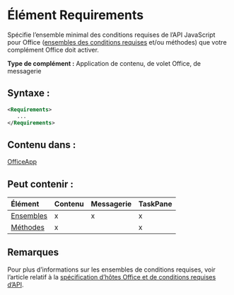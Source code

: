 
# <a name="requirements-element"></a>Élément Requirements
Spécifie l’ensemble minimal des conditions requises de l’API JavaScript pour Office ([ensembles des conditions requises](../../docs/overview/specify-office-hosts-and-api-requirements.md#SpecifyRequirementSets_sets) et/ou méthodes) que votre complément Office doit activer.

 **Type de complément :** Application de contenu, de volet Office, de messagerie


## <a name="syntax:"></a>Syntaxe :


```XML
<Requirements>
   ...
</Requirements>
```


## <a name="contained-in:"></a>Contenu dans :

[OfficeApp](../../reference/manifest/officeapp.md)


## <a name="can-contain:"></a>Peut contenir :



|**Élément**|**Contenu**|**Messagerie**|**TaskPane**|
|:-----|:-----|:-----|:-----|
|[Ensembles](../../reference/manifest/sets.md)|x|x|x|
|[Méthodes](../../reference/manifest/methods.md)|x||x|

## <a name="remarks"></a>Remarques

Pour plus d’informations sur les ensembles de conditions requises, voir l’article relatif à la [spécification d’hôtes Office et de conditions requises d’API](../../docs/overview/specify-office-hosts-and-api-requirements.md).

